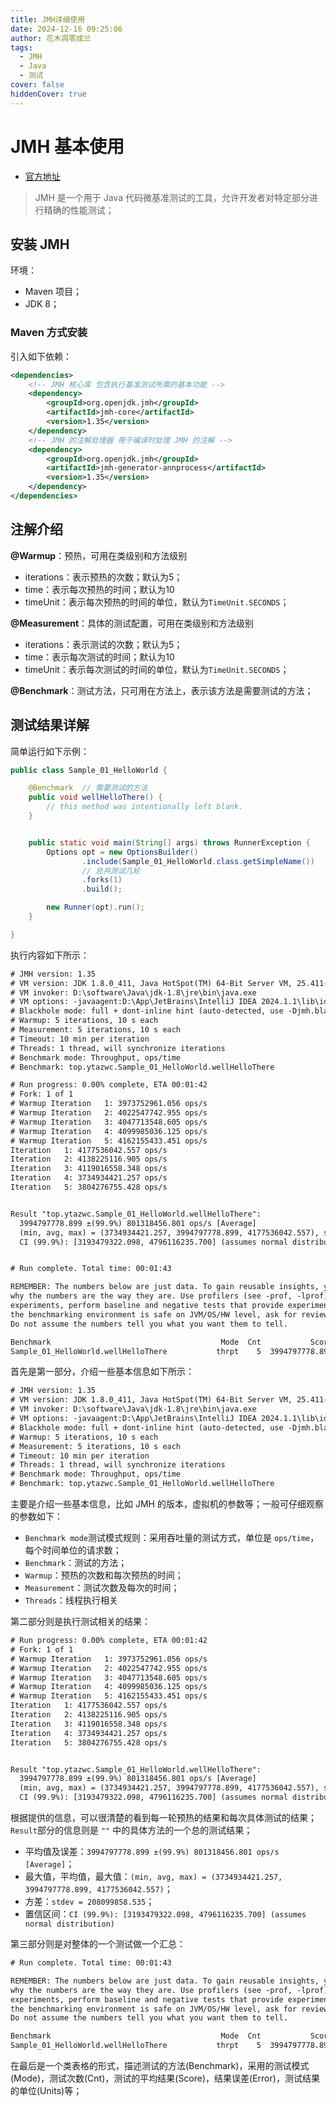 ```yaml
---
title: JMH详细使用
date: 2024-12-16 09:25:06
author: 花木凋零成兰
tags: 
  - JMH
  - Java
  - 测试
cover: false
hiddenCover: true
---
```


# JMH 基本使用

- [官方地址](https://github.com/openjdk/jmh)

> JMH 是一个用于 Java 代码微基准测试的工具，允许开发者对特定部分进行精确的性能测试；

## 安装 JMH

环境：
- Maven 项目；
- JDK 8；

### Maven 方式安装

引入如下依赖：

```xml
<dependencies>
    <!-- JMH 核心库 包含执行基准测试所需的基本功能 -->
    <dependency>
        <groupId>org.openjdk.jmh</groupId>
        <artifactId>jmh-core</artifactId>
        <version>1.35</version>
    </dependency>
    <!-- JMH 的注解处理器 用于编译时处理 JMH 的注解 -->
    <dependency>
        <groupId>org.openjdk.jmh</groupId>
        <artifactId>jmh-generator-annprocess</artifactId>
        <version>1.35</version>
    </dependency>
</dependencies>
```

## 注解介绍

**@Warmup**：预热，可用在类级别和方法级别
- iterations：表示预热的次数；默认为5；
- time：表示每次预热的时间；默认为10
- timeUnit：表示每次预热的时间的单位，默认为`TimeUnit.SECONDS`；

**@Measurement**：具体的测试配置，可用在类级别和方法级别
- iterations：表示测试的次数；默认为5；
- time：表示每次测试的时间；默认为10
- timeUnit：表示每次测试的时间的单位，默认为`TimeUnit.SECONDS`；

**@Benchmark**：测试方法，只可用在方法上，表示该方法是需要测试的方法；



## 测试结果详解

简单运行如下示例：

```java
public class Sample_01_HelloWorld {

    @Benchmark  // 需要测试的方法
    public void wellHelloThere() {
        // this method was intentionally left blank.
    }


    public static void main(String[] args) throws RunnerException {
        Options opt = new OptionsBuilder()
                .include(Sample_01_HelloWorld.class.getSimpleName())
                // 总共测试几轮
                .forks(1)
                .build();

        new Runner(opt).run();
    }

}
```

执行内容如下所示：

```txt
# JMH version: 1.35
# VM version: JDK 1.8.0_411, Java HotSpot(TM) 64-Bit Server VM, 25.411-b09
# VM invoker: D:\software\Java\jdk-1.8\jre\bin\java.exe
# VM options: -javaagent:D:\App\JetBrains\IntelliJ IDEA 2024.1.1\lib\idea_rt.jar=52629:D:\App\JetBrains\IntelliJ IDEA 2024.1.1\bin -Dfile.encoding=UTF-8
# Blackhole mode: full + dont-inline hint (auto-detected, use -Djmh.blackhole.autoDetect=false to disable)
# Warmup: 5 iterations, 10 s each
# Measurement: 5 iterations, 10 s each
# Timeout: 10 min per iteration
# Threads: 1 thread, will synchronize iterations
# Benchmark mode: Throughput, ops/time
# Benchmark: top.ytazwc.Sample_01_HelloWorld.wellHelloThere

# Run progress: 0.00% complete, ETA 00:01:42
# Fork: 1 of 1
# Warmup Iteration   1: 3973752961.056 ops/s
# Warmup Iteration   2: 4022547742.955 ops/s
# Warmup Iteration   3: 4047713548.605 ops/s
# Warmup Iteration   4: 4099985036.125 ops/s
# Warmup Iteration   5: 4162155433.451 ops/s
Iteration   1: 4177536042.557 ops/s
Iteration   2: 4138225116.905 ops/s
Iteration   3: 4119016558.348 ops/s
Iteration   4: 3734934421.257 ops/s
Iteration   5: 3804276755.428 ops/s


Result "top.ytazwc.Sample_01_HelloWorld.wellHelloThere":
  3994797778.899 ±(99.9%) 801318456.801 ops/s [Average]
  (min, avg, max) = (3734934421.257, 3994797778.899, 4177536042.557), stdev = 208099858.535
  CI (99.9%): [3193479322.098, 4796116235.700] (assumes normal distribution)


# Run complete. Total time: 00:01:43

REMEMBER: The numbers below are just data. To gain reusable insights, you need to follow up on
why the numbers are the way they are. Use profilers (see -prof, -lprof), design factorial
experiments, perform baseline and negative tests that provide experimental control, make sure
the benchmarking environment is safe on JVM/OS/HW level, ask for reviews from the domain experts.
Do not assume the numbers tell you what you want them to tell.

Benchmark                                      Mode  Cnt           Score           Error  Units
Sample_01_HelloWorld.wellHelloThere           thrpt    5  3994797778.899 ± 801318456.801  ops/s
```

首先是第一部分，介绍一些基本信息如下所示：

```txt
# JMH version: 1.35
# VM version: JDK 1.8.0_411, Java HotSpot(TM) 64-Bit Server VM, 25.411-b09
# VM invoker: D:\software\Java\jdk-1.8\jre\bin\java.exe
# VM options: -javaagent:D:\App\JetBrains\IntelliJ IDEA 2024.1.1\lib\idea_rt.jar=52629:D:\App\JetBrains\IntelliJ IDEA 2024.1.1\bin -Dfile.encoding=UTF-8
# Blackhole mode: full + dont-inline hint (auto-detected, use -Djmh.blackhole.autoDetect=false to disable)
# Warmup: 5 iterations, 10 s each
# Measurement: 5 iterations, 10 s each
# Timeout: 10 min per iteration
# Threads: 1 thread, will synchronize iterations
# Benchmark mode: Throughput, ops/time
# Benchmark: top.ytazwc.Sample_01_HelloWorld.wellHelloThere
```

主要是介绍一些基本信息，比如 JMH 的版本，虚拟机的参数等；一般可仔细观察的参数如下：

- `Benchmark mode`测试模式规则：采用吞吐量的测试方式，单位是 `ops/time`，每个时间单位的请求数；
- `Benchmark`：测试的方法；
- `Warmup`：预热的次数和每次预热的时间；
- `Measurement`：测试次数及每次的时间；
- `Threads`：线程执行相关

第二部分则是执行测试相关的结果：

```txt
# Run progress: 0.00% complete, ETA 00:01:42
# Fork: 1 of 1
# Warmup Iteration   1: 3973752961.056 ops/s
# Warmup Iteration   2: 4022547742.955 ops/s
# Warmup Iteration   3: 4047713548.605 ops/s
# Warmup Iteration   4: 4099985036.125 ops/s
# Warmup Iteration   5: 4162155433.451 ops/s
Iteration   1: 4177536042.557 ops/s
Iteration   2: 4138225116.905 ops/s
Iteration   3: 4119016558.348 ops/s
Iteration   4: 3734934421.257 ops/s
Iteration   5: 3804276755.428 ops/s


Result "top.ytazwc.Sample_01_HelloWorld.wellHelloThere":
  3994797778.899 ±(99.9%) 801318456.801 ops/s [Average]
  (min, avg, max) = (3734934421.257, 3994797778.899, 4177536042.557), stdev = 208099858.535
  CI (99.9%): [3193479322.098, 4796116235.700] (assumes normal distribution)
```

根据提供的信息，可以很清楚的看到每一轮预热的结果和每次具体测试的结果；`Result`部分的信息则是 `""` 中的具体方法的一个总的测试结果；
- 平均值及误差：`3994797778.899 ±(99.9%) 801318456.801 ops/s [Average]`；
- 最大值，平均值，最大值：`(min, avg, max) = (3734934421.257, 3994797778.899, 4177536042.557)`；
- 方差：`stdev = 208099858.535`；
- 置信区间：`CI (99.9%): [3193479322.098, 4796116235.700] (assumes normal distribution)`

第三部分则是对整体的一个测试做一个汇总：

```txt
# Run complete. Total time: 00:01:43

REMEMBER: The numbers below are just data. To gain reusable insights, you need to follow up on
why the numbers are the way they are. Use profilers (see -prof, -lprof), design factorial
experiments, perform baseline and negative tests that provide experimental control, make sure
the benchmarking environment is safe on JVM/OS/HW level, ask for reviews from the domain experts.
Do not assume the numbers tell you what you want them to tell.

Benchmark                                      Mode  Cnt           Score           Error  Units
Sample_01_HelloWorld.wellHelloThere           thrpt    5  3994797778.899 ± 801318456.801  ops/s
```

在最后是一个类表格的形式，描述测试的方法(Benchmark)，采用的测试模式(Mode)，测试次数(Cnt)，测试的平均结果(Score)，结果误差(Error)，测试结果的单位(Units)等；

